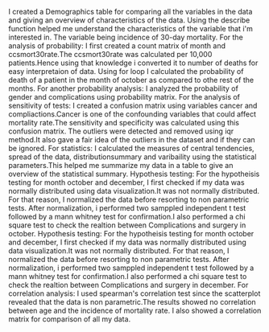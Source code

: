 I created a Demographics table for comparing all the variables in the data and giving an overview of characteristics of the data.
Using the describe function helped me understand the characteristics of the variable that i'm interested in. The variable being incidence of 30-day mortality.
For the analysis of probability: I first created a count matrix of month and ccsmort30rate.The ccsmort30rate was calculated per 10,000 patients.Hence using that knowledge i converted it to number of deaths for easy interpretaion of data. Using for loop I calculated the probability of death of a patient in the month of october as compared to othe rest of the months.
For another probability analysis: I analyzed the probability of gender and complications using probability matrix.
For the analysis of sensitivity of tests: I created a confusion matrix using variables cancer and compliactions.Cancer is one of the confounding variables that could affect mortality rate.The sensitivity and specificity was calculated using this confusion matrix.
The outliers were detected and removed using iqr method.It also gave a fair idea of the outliers in the dataset and if they can be ignored.
For statistics: I calculated the measures of central tendencies, spread of the data, distributionsummary and varibaility using the statistical parameters.This helped me summarize my data in a table to give an overview of the statistical summary.
Hypothesis testing: For the hypotheisis testing for month october and december, I first checked if my data was normally distributed using data visualization.It was not normally distributed. For that reason, I normalized the data before resorting to non parametric tests. After normalization, i performed two samppled independent t test followed by a  mann whitney test for confirmation.I also performed a chi square test to check the realtion between Complications and surgery in october.
Hypothesis testing: For the hypotheisis testing for month october and december, I first checked if my data was normally distributed using data visualization.It was not normally distributed. For that reason, I normalized the data before resorting to non parametric tests. After normalization, i performed two samppled independent t test followed by a  mann whitney test for confirmation.I also performed a chi square test to check the realtion between Complications and surgery in december.
For correlation analysis: I used spearman's correlation test since the scatterplot revealed that the data is non parametric.The results showed no correlation between age and the incidence of mortality rate.
I also showed a correlation matrix for comparison of all my data.
